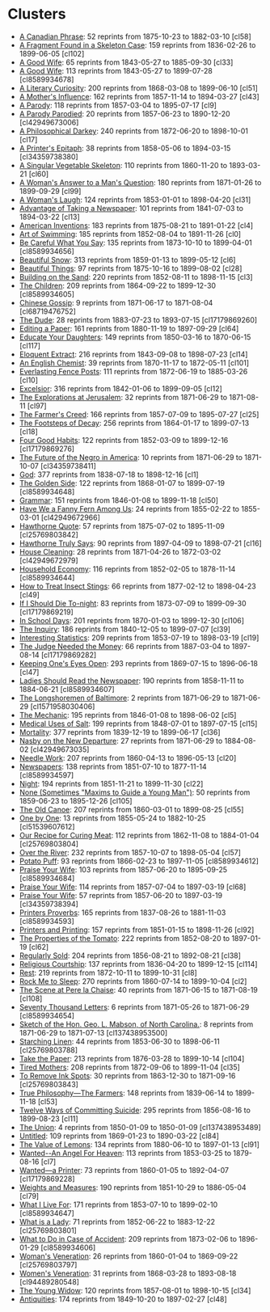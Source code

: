 # Clusters

* [A Canadian Phrase](clusters/18751023-sn84038126-ACanadianPhrase.md): 52 reprints from 1875-10-23 to 1882-03-10 [cl58]
* [A Fragment Found in a Skeleton Case](clusters/18360226-sn83035366-FragmentFoundInASkeletonCase.md): 159 reprints from 1836-02-26 to 1899-06-05 [cl102]
* [A Good Wife](clusters/18430327-sn83016922-AGoodWife.md): 65 reprints from 1843-05-27 to 1885-09-30 [cl33]
* [A Good Wife](clusters/18430527-sn83016922-AGoodWife.md): 113 reprints from 1843-05-27 to 1899-07-28 [cl8589934678]
* [A Literary Curiosity](clusters/18680308-sn82015775-ALiteraryCuriosity.md): 200 reprints from 1868-03-08 to 1899-06-10 [cl51]
* [A Mother's Influence](clusters/18571114-sn85025181-AMothersInfluence.md): 162 reprints from 1857-11-14 to 1894-03-27 [cl43]
* [A Parody](clusters/18570304-sn85026466-AParody.md): 118 reprints from 1857-03-04 to 1895-07-17 [cl9]
* [A Parody Parodied](clusters/18570623-sn83045462-AParodyParodied.md): 20 reprints from 1857-06-23 to 1890-12-20 [cl42949673006]
* [A Philosophical Darkey](clusters/18720620-sn85033429-PhilosophicalDarkey.md): 240 reprints from 1872-06-20 to 1898-10-01 [cl17]
* [A Printer's Epitaph](clusters/18580506-sn97065088-PrintersEpitaph.md): 38 reprints from 1858-05-06 to 1894-03-15 [cl34359738380]
* [A Singular Vegetable Skeleton](clusters/18601120-sn85025007-SingularVegetableSkeleton.md): 110 reprints from 1860-11-20 to 1893-03-21 [cl60]
* [A Woman's Answer to a Man's Question](clusters/18710126-sn87076794-WomansAnswer.md): 180 reprints from 1871-01-26 to 1899-09-29 [cl99]
* [A Woman's Laugh](clusters/18530101-sn82014593-AWomansLaugh.md): 124 reprints from 1853-01-01 to 1898-04-20 [cl31]
* [Advantage of Taking a Newspaper](clusters/18410703-sn85054702-AdvantageOfTakingANewspaper.md): 101 reprints from 1841-07-03 to 1894-03-22 [cl13]
* [American Inventions](clusters/18750702-sn89077510-AmericanInventions.md): 183 reprints from 1875-08-21 to 1891-01-22 [cl4]
* [Art of Swimming](clusters/18520804-sn83035101-ArtOfSwimming.md): 185 reprints from 1852-08-04 to 1891-11-26 [cl0]
* [Be Careful What You Say](clusters/18731010-sn83032041-BeCarefulWhatYouSay.md): 135 reprints from 1873-10-10 to 1899-04-01 [cl8589934656]
* [Beautiful Snow](clusters/18590113-sn86081096-BeautifulSnow.md): 313 reprints from 1859-01-13 to 1899-05-12 [cl6]
* [Beautiful Things](clusters/18751016-sn84038806-BeautifulThings.md): 97 reprints from 1875-10-16 to 1899-08-02 [cl28]
* [Building on the Sand](clusters/18520811-sn84026897-BuildingOnTheSand.md): 220 reprints from 1852-08-11 to 1898-11-15 [cl3]
* [The Children](clusters/18640902-sn84038223-TheChildren.md): 209 reprints from 1864-09-22 to 1899-12-30 [cl8589934605]
* [Chinese Gossip](clusters/18710617-sn83025925-ChineseGossip.md): 9 reprints from 1871-06-17 to 1871-08-04 [cl68719476752]
* [The Dude](clusters/18830723-sn84022871-TheDude.md): 28 reprints from 1883-07-23 to 1893-07-15 [cl17179869260]
* [Editing a Paper](clusters/18801119-sn87062082-EditingAPaper.md): 161 reprints from 1880-11-19 to 1897-09-29 [cl64]
* [Educate Your Daughters](clusters/18500316-sn83035487-EducateYourDaughters.md): 149 reprints from 1850-03-16 to 1870-06-15 [cl117]
* [Eloquent Extract](clusters/18430908-sn98060050-EloquentExtract.md): 216 reprints from 1843-09-08 to 1898-07-23 [cl14]
* [An English Chemist](clusters/18701117-sn84028821-EnglishChemist.md): 39 reprints from 1870-11-17 to 1872-05-11 [cl101]
* [Everlasting Fence Posts](clusters/18720619-sn840232209-EverlastingFencePost.md): 111 reprints from 1872-06-19 to 1885-03-26 [cl10]
* [Excelsior](clusters/18420106-sn83030212-Excelsior.md): 316 reprints from 1842-01-06 to 1899-09-05 [cl12]
* [The Explorations at Jerusalem](clusters/18710629-sn84026753-ExplorationsAtJerusalem.md): 32 reprints from 1871-06-29 to 1871-08-11 [cl97]
* [The Farmer's Creed](clusters/18570709-sn82015486-FarmersCreed.md): 166 reprints from 1857-07-09 to 1895-07-27 [cl25]
* [The Footsteps of Decay](clusters/18640117-sn82015407-TheFootstepsOfDecay.md): 256 reprints from 1864-01-17 to 1899-07-13 [cl18]
* [Four Good Habits](clusters/18520309-sn85026466-FourGoodHabits.md): 122 reprints from 1852-03-09 to 1899-12-16 [cl17179869276]
* [The Future of the Negro in America](clusters/18710629-sn84026753-FutureoftheNegro.md): 10 reprints from 1871-06-29 to 1871-10-07 [cl34359738411]
* [God](clusters/18380718-sn83025661-God.md): 377 reprints from 1838-07-18 to 1898-12-16 [cl1]
* [The Golden Side](clusters/18680107-sn84020712-TheGoldenSide.md): 122 reprints from 1868-01-07 to 1899-07-19 [cl8589934648]
* [Grammar](clusters/18460108-sn84022687-Grammar.md): 151 reprints from 1846-01-08 to 1899-11-18 [cl50]
* [Have We a Fanny Fern Among Us](clusters/18550222-sn85025007-IsThereFannyFernAmongUs.md): 24 reprints from 1855-02-22 to 1855-03-01 [cl42949672966]
* [Hawthorne Quote](clusters/18750702-sn84024738-HawthorneQuote.md): 57 reprints from 1875-07-02 to 1895-11-09 [cl25769803842]
* [Hawthorne Truly Says](clusters/18970409-sn82014635-HawthorneTrulySays.md): 90 reprints from 1897-04-09 to 1898-07-21 [cl16]
* [House Cleaning](clusters/18710426-sn84023209-HouseCleaning.md): 28 reprints from 1871-04-26 to 1872-03-02 [cl42949672979]
* [Household Economy](clusters/18520205-sn84023200-HouseholdEconomy.md): 116 reprints from 1852-02-05 to 1878-11-14 [cl8589934644]
* [How to Treat Insect Stings](clusters/18770212-sn82014805-HowToTreatInsectStings.md): 66 reprints from 1877-02-12 to 1898-04-23 [cl49]
* [If I Should Die To-night](clusters/18730709-sn84028385-IfIShouldDieTonight.md): 83 reprints from 1873-07-09 to 1899-09-30 [cl17179869219]
* [In School Days](clusters/18700103-sn84026844-InSchoolDays.md): 201 reprints from 1870-01-03 to 1899-12-30 [cl106]
* [The Inquiry](clusters/18401205-sn83016957-TheInquiry.md): 186 reprints from 1840-12-05 to 1899-07-07 [cl39]
* [Interesting Statistics](clusters/18530719-sn86053240-InterestingStatistics.md): 209 reprints from 1853-07-19 to 1898-03-19 [cl19]
* [The Judge Needed the Money](clusters/18870304-sn2001063112-JudgeNeededTheMoney.md): 66 reprints from 1887-03-04 to 1897-08-14 [cl17179869282]
* [Keeping One's Eyes Open](clusters/18690715-sn90061771-KeepingOnesEyesOpen.md): 293 reprints from 1869-07-15 to 1896-06-18 [cl47]
* [Ladies Should Read the Newspaper](clusters/18581111-sn84028820-LadiesShouldReadTheNewspaper.md): 190 reprints from 1858-11-11 to 1884-06-21 [cl8589934607]
* [The Longshoremen of Baltimore](clusters/18710629-sn84026753-LongshoremenofBaltimore.md): 2 reprints from 1871-06-29 to 1871-06-29 [cl1571958030406]
* [The Mechanic](clusters/18451113-sn84023209-Mechanic.md): 195 reprints from 1846-01-08 to 1898-06-02 [cl5]
* [Medical Uses of Salt](clusters/18480701-SciAm-MedicalUsesOfSalt.md): 199 reprints from 1848-07-01 to 1897-07-15 [cl15]
* [Mortality](clusters/18391219-sn82015015-Mortality.md): 377 reprints from 1839-12-19 to 1899-06-17 [cl36]
* [Nasby on the New Departure](clusters/18710629-sn84026753-NasbyOnTheNewDeparture.md): 27 reprints from 1871-06-29 to 1884-08-02 [cl42949673035]
* [Needle Work](clusters/18600413-sn84026845-NeedleWork.md): 207 reprints from 1860-04-13 to 1896-05-13 [cl20]
* [Newspapers](clusters/18510710-sn84023200-Newspapers.md): 138 reprints from 1851-07-10 to 1877-11-14 [cl8589934597]
* [Night](clusters/18511121-sn82015378-Night.md): 194 reprints from 1851-11-21 to 1899-11-30 [cl22]
* [None (Sometimes "Maxims to Guide a Young Man")](clusters/18590623-sn88077413-MaximsToGuideAYoungMan.md): 50 reprints from 1859-06-23 to 1895-12-26 [cl105]
* [The Old Canoe](clusters/18600301-sn82014141-TheOldCanoe.md): 207 reprints from 1860-03-01 to 1899-08-25 [cl55]
* [One by One](clusters/18550524-sn85042002-OneByOne.md): 13 reprints from 1855-05-24 to 1882-10-25 [cl51539607612]
* [Our Recipe for Curing Meat](clusters/18621108-sn83016348-OurRecipeForCuringMeat.md): 112 reprints from 1862-11-08 to 1884-01-04 [cl25769803804]
* [Over the River](clusters/18571007-sn83045450-OverTheRiver.md): 232 reprints from 1857-10-07 to 1898-05-04 [cl57]
* [Potato Puff](clusters/18660223-sn83016107-PotatoPuff.md): 93 reprints from 1866-02-23 to 1897-11-05 [cl8589934612]
* [Praise Your Wife](clusters/18570620-sn84026824-PraiseYourWife.md): 103 reprints from 1857-06-20 to 1895-09-25 [cl8589934684]
* [Praise Your Wife](clusters/18570707-sn83045450-PraiseYourWife.md): 114 reprints from 1857-07-04 to 1897-03-19 [cl68]
* [Praise Your Wife](clusters/18850718-sn84038582-TheGossiper.md): 57 reprints from 1857-06-20 to 1897-03-19 [cl34359738394]
* [Printers Proverbs](clusters/18370826-sn85025180-PrintersProverbs.md): 165 reprints from 1837-08-26 to 1881-11-03 [cl8589934593]
* [Printers and Printing](clusters/18510115-sn84026472-PrintersAndPrinting.md): 157 reprints from 1851-01-15 to 1898-11-26 [cl92]
* [The Properties of the Tomato](clusters/18520820-sn84023127-PropertiesOfTheTomato.md): 222 reprints from 1852-08-20 to 1897-01-19 [cl62]
* [Regularly Sold](clusters/18560821-sn83045462-RegularlySold.md): 204 reprints from 1856-08-21 to 1892-08-21 [cl38]
* [Religious Courtship](clusters/18360420-sn87065654-ReligiousCourtship.md): 137 reprints from 1836-04-20 to 1899-12-15 [cl114]
* [Rest](clusters/18721011-sn84026994-Rest.md): 219 reprints from 1872-10-11 to 1899-10-31 [cl8]
* [Rock Me to Sleep](clusters/18600714-sn82016419-RockMeToSleep.md): 270 reprints from 1860-07-14 to 1899-10-04 [cl2]
* [The Scene at Pere la Chaise](clusters/18710615-sn82014064-SceneAtPereLaChaise.md): 40 reprints from 1871-06-15 to 1871-08-19 [cl108]
* [Seventy Thousand Letters](clusters/18710526-sn87075000-SeventyThousandLetters.md): 6 reprints from 1871-05-26 to 1871-06-29 [cl8589934654]
* [Sketch of the Hon. Geo. L. Mabson, of North Carolina.](clusters/18710629-sn84026753-SketchofGeorgeMabson.md): 8 reprints from 1871-06-29 to 1871-07-13 [cl137438953500]
* [Starching Linen](clusters/18540819-sn85038518-StarchingLinen.md): 44 reprints from 1853-06-30 to 1898-06-11 [cl25769803788]
* [Take the Paper](clusters/18760328-sn85038115-TakeThePaper.md): 213 reprints from 1876-03-28 to 1899-10-14 [cl104]
* [Tired Mothers](clusters/18720906-sn98060050-TiredMothers.md): 208 reprints from 1872-09-06 to 1899-11-04 [cl35]
* [To Remove Ink Spots](clusters/18631230-sn85054616-ToRemoveInkSpots.md): 30 reprints from 1863-12-30 to 1871-09-16 [cl25769803843]
* [True Philosophy—The Farmers](clusters/18390614-sn98060050-TruePhilosophy.md): 148 reprints from 1839-06-14 to 1899-11-18 [cl53]
* [Twelve Ways of Committing Suicide](clusters/18560816-sn84020109-12WaySuicide.md): 295 reprints from 1856-08-16 to 1899-08-23 [cl11]
* [The Union](clusters/18500109-sn88064476-TheUnion.md): 4 reprints from 1850-01-09 to 1850-01-09 [cl137438953489]
* [Untitled](clusters/18690123-sn82016099-untitled.md): 109 reprints from 1869-01-23 to 1890-03-22 [cl84]
* [The Value of Lemons](clusters/18800610-sn87068079-ValueOfLemons.md): 134 reprints from 1880-06-10 to 1897-01-13 [cl91]
* [Wanted--An Angel For Heaven](clusters/18530325-sn83045461-AnAngelForHeaven.md): 113 reprints from 1853-03-25 to 1879-08-16 [cl7]
* [Wanted—a Printer](clusters/18600105-sn84026845-WantedAPrinter.md): 73 reprints from 1860-01-05 to 1892-04-07 [cl17179869228]
* [Weights and Measures](clusters/18511029-sn85042199-WeightsAndMeasures.md): 190 reprints from 1851-10-29 to 1886-05-04 [cl79]
* [What I Live For](clusters/18530710-sn87076863-WhatILiveFor.md): 171 reprints from 1853-07-10 to 1899-02-10 [cl8589934647]
* [What is a Lady](clusters/18520622-sn82014593-AModelLady.md): 71 reprints from 1852-06-22 to 1883-12-22 [cl25769803801]
* [What to Do in Case of Accident](clusters/18730206-sn85033395-WhatToDoInCaseOfAccident.md): 209 reprints from 1873-02-06 to 1896-01-29 [cl8589934606]
* [Woman's Veneration](clusters/18600104-sn82014511-WomansVeneration.md): 26 reprints from 1860-01-04 to 1869-09-22 [cl25769803797]
* [Women's Veneration](clusters/18680328-sn83035216-WomensVeneration.md): 31 reprints from 1868-03-28 to 1893-08-18 [cl94489280548]
* [The Young Widow](clusters/18570801-sn88064476-TheYoungWidow.md): 120 reprints from 1857-08-01 to 1898-10-15 [cl34]
* [Antiquities](clusters/18491020-sn82015408-Antiquities.md): 174 reprints from 1849-10-20 to 1897-02-27 [cl48]
